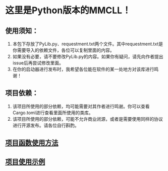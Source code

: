 # 这里是Python版本的MMCLL！

## 使用须知：

1. 本包下存放了PyLib.py、requestment.txt两个文件。其中requestment.txt是你需要导入的依赖文件，各位可以复制里面的内容。
2. 如果没有必要，请不要修改PyLib.py的内容。如果你有疑问，请先向作者提出issue后再尝试修改里面。
3. 在你的启动器进行发布时，我希望各位能在软件的某一处地方对该库进行鸣谢！

## 项目依赖：

1. 该项目所使用的部分依赖，均可能需要对其作者进行鸣谢。你可以查看Cargo.toml进行查看里面所使用的类库。
2. 该项目所使用的部分依赖，可能不允许商业闭源，或者是需要使用同样的协议进行开源发布。请各位自行斟酌。

## [项目函数使用方法](./SPECIFIC.md)

## [项目使用示例](./EXAMPLE.md)